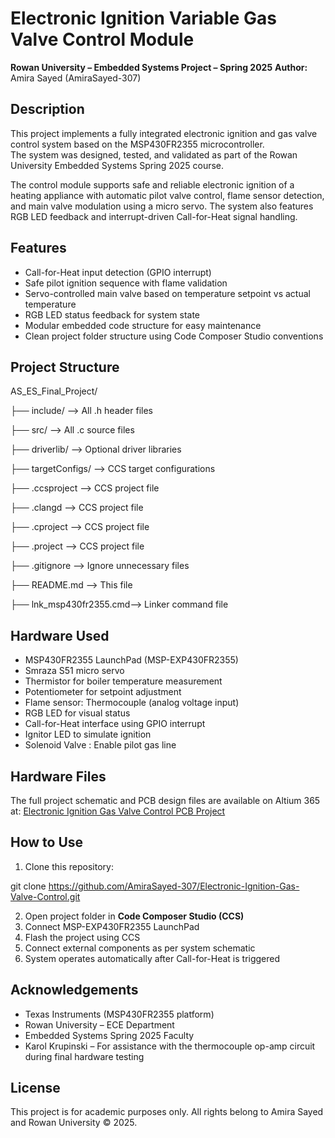 # Electronic Ignition Variable Gas Valve Control Module

**Rowan University – Embedded Systems Project – Spring 2025** 
**Author:** Amira Sayed (AmiraSayed-307) 

## Description

This project implements a fully integrated electronic ignition and gas valve control system based on the MSP430FR2355 microcontroller.  
The system was designed, tested, and validated as part of the Rowan University Embedded Systems Spring 2025 course.

The control module supports safe and reliable electronic ignition of a heating appliance with automatic pilot valve control, flame sensor detection, and main valve modulation using a micro servo. The system also features RGB LED feedback and interrupt-driven Call-for-Heat signal handling.

## Features

- Call-for-Heat input detection (GPIO interrupt)
- Safe pilot ignition sequence with flame validation
- Servo-controlled main valve based on temperature setpoint vs actual temperature
- RGB LED status feedback for system state
- Modular embedded code structure for easy maintenance
- Clean project folder structure using Code Composer Studio conventions

## Project Structure

AS_ES_Final_Project/

├── include/            --> All .h header files

├── src/                --> All .c source files

├── driverlib/          --> Optional driver libraries

├── targetConfigs/      --> CCS target configurations

├── .ccsproject         --> CCS project file

├── .clangd             --> CCS project file

├── .cproject           --> CCS project file

├── .project            --> CCS project file

├── .gitignore          --> Ignore unnecessary files

├── README.md           --> This file

├── lnk_msp430fr2355.cmd--> Linker command file

## Hardware Used

- MSP430FR2355 LaunchPad (MSP-EXP430FR2355)
- Smraza S51 micro servo
- Thermistor for boiler temperature measurement
- Potentiometer for setpoint adjustment
- Flame sensor: Thermocouple (analog voltage input)
- RGB LED for visual status
- Call-for-Heat interface using GPIO interrupt
- Ignitor LED to simulate ignition
- Solenoid Valve : Enable pilot gas line

## Hardware Files

The full project schematic and PCB design files are available on Altium 365 at: 
[Electronic Ignition Gas Valve Control PCB Project](https://rowan-university-8.365.altium.com/designs/4371E3AB-6447-4105-96EA-14A15F8EF8E9)


## How to Use

1. Clone this repository:

git clone https://github.com/AmiraSayed-307/Electronic-Ignition-Gas-Valve-Control.git


2. Open project folder in **Code Composer Studio (CCS)** 
3. Connect MSP-EXP430FR2355 LaunchPad 
4. Flash the project using CCS 
5. Connect external components as per system schematic 
6. System operates automatically after Call-for-Heat is triggered 

## Acknowledgements

- Texas Instruments (MSP430FR2355 platform) 
- Rowan University – ECE Department 
- Embedded Systems Spring 2025 Faculty 
- Karol Krupinski – For assistance with the thermocouple op-amp circuit during final hardware testing


## License

This project is for academic purposes only. 
All rights belong to Amira Sayed and Rowan University © 2025.

